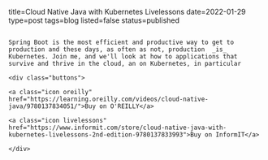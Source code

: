 title=Cloud Native Java with Kubernetes Livelessons
date=2022-01-29
type=post
tags=blog
listed=false
status=published
~~~~~~

Spring Boot is the most efficient and productive way to get to production and these days, as often as not, production  _is_ Kubernetes. Join me, and we'll look at how to applications that survive and thrive in the cloud, an on Kubernetes, in particular   

<div class="buttons">

<a class="icon oreilly" href="https://learning.oreilly.com/videos/cloud-native-java/9780137834051/">Buy on O'REILLY</a>

<a class="icon livelessons" href="https://www.informit.com/store/cloud-native-java-with-kubernetes-livelessons-2nd-edition-9780137833993">Buy on InformIT</a>

</div>

